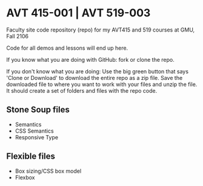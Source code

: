 # AVT 415-001 | AVT 519-003
Faculty site code repository (repo) for my AVT415 and 519 courses at GMU, Fall 2106

Code for all demos and lessons will end up here.

If you know what you are doing with GitHub: fork or clone the repo.

If you don't know what you are doing: Use the big green button that says 'Clone or Download' to download the entire repo as a zip file. Save the downloaded file to where you want to work with your files and unzip the file. It should create a set of folders and files with the repo code.

## Stone Soup files

* Semantics
* CSS Semantics
* Responsive Type

## Flexible files

* Box sizing/CSS box model
* Flexbox